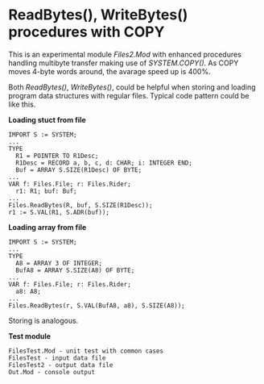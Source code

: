 # ReadBytes(), WriteBytes() procedures with COPY

This is an experimental module *Files2.Mod* with enhanced procedures handling multibyte transfer making use of *SYSTEM.COPY()*. As COPY moves 4-byte words around, the avarage speed up is 400%.

Both *ReadBytes()*, *WriteBytes()*, could be helpful when storing and loading program data structures with regular files. Typical code pattern could be like this.

**Loading stuct from file**

	IMPORT S := SYSTEM;
	...
	TYPE
	  R1 = POINTER TO R1Desc;
	  R1Desc = RECORD a, b, c, d: CHAR; i: INTEGER END;
	  Buf = ARRAY S.SIZE(R1Desc) OF BYTE;
	...
	VAR f: Files.File; r: Files.Rider;
	  r1: R1; buf: Buf;
	...
	Files.ReadBytes(R, buf, S.SIZE(R1Desc));
	r1 := S.VAL(R1, S.ADR(buf));

**Loading array from file**

	IMPORT S := SYSTEM;
	...
	TYPE
	  A8 = ARRAY 3 OF INTEGER;
	  BufA8 = ARRAY S.SIZE(A8) OF BYTE;
	...
	VAR f: Files.File; r: Files.Rider;
	  a8: A8;
	...
	Files.ReadBytes(r, S.VAL(BufA8, a8), S.SIZE(A8));

Storing is analogous.

**Test module**

	FilesTest.Mod - unit test with common cases
	FilesTest - input data file
	FilesTest2 - output data file
	Out.Mod - console output

